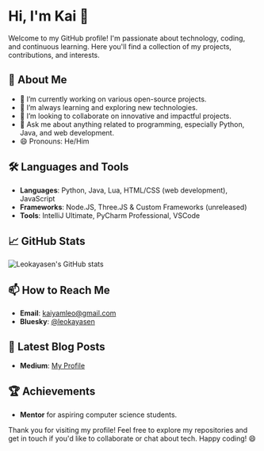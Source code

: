 # Hi, I'm Kai 👋

Welcome to my GitHub profile! I'm passionate about technology, coding, and continuous learning. Here you'll find a collection of my projects, contributions, and interests.

## 🚀 About Me

- 🔭 I’m currently working on various open-source projects.
- 🌱 I’m always learning and exploring new technologies.
- 👯 I’m looking to collaborate on innovative and impactful projects.
- 💬 Ask me about anything related to programming, especially Python, Java, and web development.
- 😄 Pronouns: He/Him

## 🛠️ Languages and Tools

- **Languages**: Python, Java, Lua, HTML/CSS (web development), JavaScript 
- **Frameworks**: Node.JS, Three.JS & Custom Frameworks (unreleased)
- **Tools**: IntelliJ Ultimate, PyCharm Professional, VSCode

## 📈 GitHub Stats

![Leokayasen's GitHub stats](https://github-readme-stats.vercel.app/api?username=Leokayasen&show_icons=true&theme=radical)

## 📫 How to Reach Me

- **Email**: [kaiyamleo@gmail.com](mailto:kaiyamleo@gmail.com)
- **Bluesky**: [@leokayasen](https://bsky.app/profile/leokayasen.bsky.social)

## 📝 Latest Blog Posts

<!-- BLOG-POST-LIST:START -->
- **Medium**: [My Profile](https://medium.com/@k.leopold)
<!-- BLOG-POST-LIST:END -->

## 🏆 Achievements

- **Mentor** for aspiring computer science students.

Thank you for visiting my profile! Feel free to explore my repositories and get in touch if you'd like to collaborate or chat about tech. Happy coding! 😄
